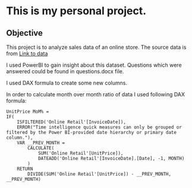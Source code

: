 # This is my personal project.

## Objective
This project is to analyze sales data of an online store. The source data is from [Link to data](https://cdn.theforage.com/vinternships/companyassets/ifobHAoMjQs9s6bKS/5XsFFJu2oCLdmYJW2/1654128941410/Online%20Retail.xlsx)

I used PowerBI to gain insight about this dataset.
Questions which were answered could be found in questions.docx file.

I used DAX formula to create some new columns.

In order to calculate month over month ratio of data I used following DAX formula:
```md-dax
UnitPrice MoM% = 
IF(
	ISFILTERED('Online Retail'[InvoiceDate]),
	ERROR("Time intelligence quick measures can only be grouped or filtered by the Power BI-provided date hierarchy or primary date column."),
	VAR __PREV_MONTH =
		CALCULATE(
			SUM('Online Retail'[UnitPrice]),
			DATEADD('Online Retail'[InvoiceDate].[Date], -1, MONTH)
		)
	RETURN
		DIVIDE(SUM('Online Retail'[UnitPrice]) - __PREV_MONTH, __PREV_MONTH)

```